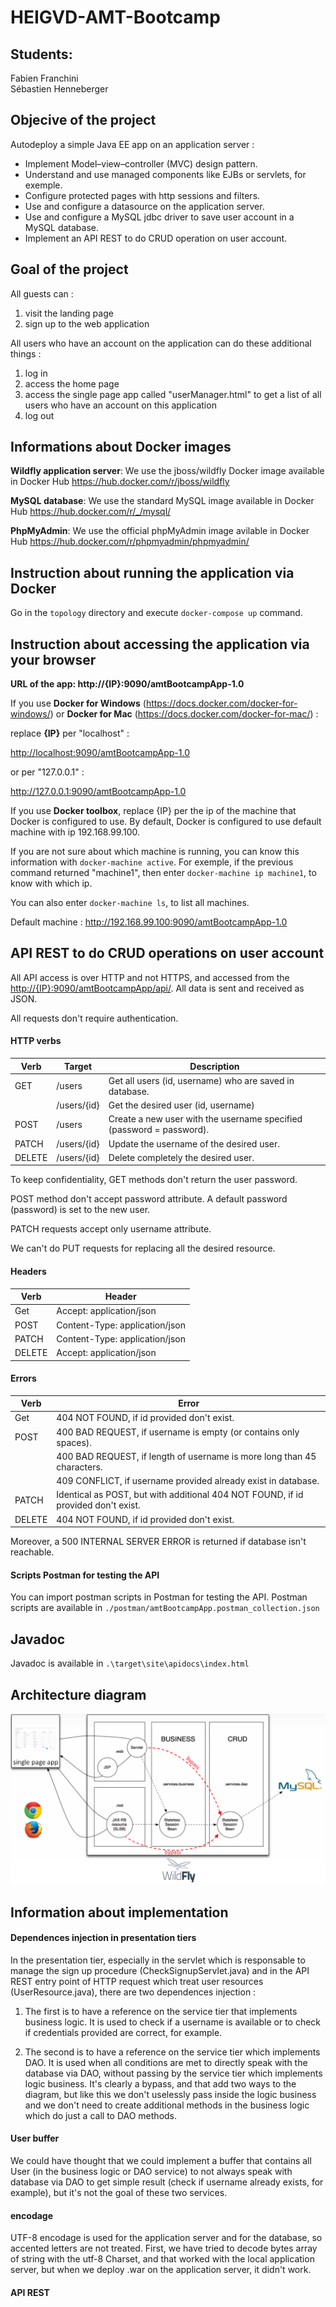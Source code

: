 # HEIGVD-AMT-Bootcamp
 
## Students:
Fabien Franchini  
Sébastien Henneberger    
 
## Objecive of the project
Autodeploy a simple Java EE app on an application server :

- Implement Model–view–controller (MVC) design pattern.
- Understand and use managed components like EJBs or servlets, for exemple.
- Configure protected pages with http sessions and filters.
- Use and configure a datasource on the application server.
- Use and configure a MySQL jdbc driver to save user account in a MySQL database.
- Implement an API REST to do CRUD operation on user account.
 
## Goal of the project
All guests can :

1. visit the landing page
2. sign up to the web application

All users who have an account on the application can do these additional things :

1. log in
2. access the home page
3. access the single page app called "userManager.html" to get a list of all users who have an account on this application
4. log out
 
## Informations about Docker images
**Wildfly application server**: We use the jboss/wildfly Docker image available in Docker Hub <https://hub.docker.com/r/jboss/wildfly>

**MySQL database**: We use the standard MySQL image available in Docker Hub <https://hub.docker.com/r/_/mysql/>

**PhpMyAdmin**: We use the official phpMyAdmin image avilable in Docker Hub <https://hub.docker.com/r/phpmyadmin/phpmyadmin/>

## Instruction about running the application via Docker
Go in the `topology` directory and execute `docker-compose up` command.
 
## Instruction about accessing the application via your browser
**URL of the app: http://{IP}:9090/amtBootcampApp-1.0**
 
If you use **Docker for Windows** (<https://docs.docker.com/docker-for-windows/>) or **Docker for Mac** (<https://docs.docker.com/docker-for-mac/>) :

replace **{IP}** per "localhost" :
 
<http://localhost:9090/amtBootcampApp-1.0>

or per "127.0.0.1" :

<http://127.0.0.1:9090/amtBootcampApp-1.0>
 
If you use **Docker toolbox**, replace {IP} per the ip of the machine that Docker is configured to use. By default, Docker is configured to use default machine with ip 192.168.99.100.
 
If you are not sure about which machine is running, you can know this information with `docker-machine active`.
For exemple, if the previous command returned "machine1", then enter `docker-machine ip machine1`, to know with which ip.
 
You can also enter `docker-machine ls`, to list all machines.
 
Default machine : <http://192.168.99.100:9090/amtBootcampApp-1.0>

## API REST to do CRUD operations on user account
All API access is over HTTP and not HTTPS, and accessed from the <http://{IP}:9090/amtBootcampApp/api/>. All data is sent and received as JSON.

All requests don't require authentication.

#### HTTP verbs
| Verb   | Target     | Description       |
|--------|------------|-------------------|
| GET    | /users     | Get all users (id, username) who are saved in database.             |
|        | /users/{id}| Get the desired user (id, username)                                 |
| POST   | /users     | Create a new user with the username specified (password = password).|
| PATCH  | /users/{id}| Update the username of the desired user.                            |
| DELETE | /users/{id}| Delete completely the desired user.                                 |

To keep confidentiality, GET methods don't return the user password.

POST method don't accept password attribute. A default password (password) is set to the new user.

PATCH requests accept only username attribute.

We can't do PUT requests for replacing all the desired resource. 

#### Headers
| Verb   | Header                         |
|--------|--------------------------------|
| Get    | Accept: application/json       |
| POST   | Content-Type: application/json |
| PATCH  | Content-Type: application/json |
| DELETE | Accept: application/json       |

#### Errors
| Verb   | Error                                                                            |
|--------|----------------------------------------------------------------------------------|
| Get    | 404 NOT FOUND, if id provided don't exist.                                       |
| POST   | 400 BAD REQUEST, if username is empty (or contains only spaces).                 |
|        | 400 BAD REQUEST, if length of username is more long than 45 characters.          |
|        | 409 CONFLICT, if username provided already exist in database.                    |
| PATCH  | Identical as POST, but with additional 404 NOT FOUND, if id provided don't exist.|
| DELETE | 404 NOT FOUND, if id provided don't exist.                                       |

Moreover, a 500 INTERNAL SERVER ERROR is returned if database isn't reachable.

#### Scripts Postman for testing the API
You can import postman scripts in Postman for testing the API. Postman scripts are available in `./postman/amtBootcampApp.postman_collection.json`

## Javadoc
Javadoc is available in `.\target\site\apidocs\index.html`

## Architecture diagram
![](./img/diagram.png)
 
## Information about implementation
 
#### Dependences injection in presentation tiers
 
In the presentation tier, especially in the servlet which is responsable to manage the sign up procedure (CheckSignupServlet.java) and in the API REST entry point of HTTP request which treat user resources (UserResource.java), there are two dependences injection :
 
1. The first is to have a reference on the service tier that implements business logic. It is used to check if a username is available or to check if credentials provided are correct, for example.
  
2. The second is to have a reference on the service tier which implements DAO. It is used when all conditions are met to directly speak with the database via DAO, without passing by the service tier which implements logic business. It's clearly a bypass, and that add two ways to the diagram, but like this we don't uselessly pass inside the logic business and we don't need to create additional methods in the business logic which do just a call to DAO methods.
  
#### User buffer
We could have thought that we could implement a buffer that contains all User (in the business logic or DAO service) to not always speak with database via DAO to get simple result (check if username already exists, for example), but it's not the goal of these two services.
  
#### encodage
UTF-8 encodage is used for the application server and for the database, so accented letters are not treated. First, we have tried to decode bytes array of string with the utf-8 Charset, and that worked with the local application server, but when we deploy .war on the application server, it didn't work.
 
#### API REST

